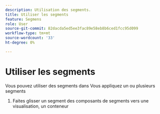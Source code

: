 ```yaml
---
description: Utilisation des segments.
title: Utiliser les segments
feature: Segmens
role: User
source-git-commit: 82dacda5ed5ee3fac89e58eb8b6ced1fcc95d099
workflow-type: tm+mt
source-wordcount: '33'
ht-degree: 0%

---
```


# Utiliser les segments

Vous pouvez utiliser des segments dans
Vous appliquez un ou plusieurs segments

1. Faites glisser un segment des composants de segments vers une visualisation, un conteneur